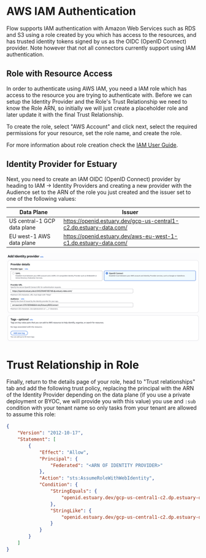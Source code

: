 # AWS IAM Authentication

Flow supports IAM authentication with Amazon Web Services such as RDS and S3 using a role created by you which has access to the resources, and has trusted identity tokens signed by us as the OIDC (OpenID Connect) provider. Note however that not all connectors currently support using IAM authentication.

## Role with Resource Access

In order to authenticate using AWS IAM, you need a IAM role which has access to the resource you are trying to authenticate with.  Before we can setup the Identity Provider and the Role's Trust Relationship we need to know the Role ARN, so initially we will just create a placeholder role and later update it with the final Trust Relationship.

To create the role, select "AWS Account" and click next, select the required permissions for your resource, set the role name, and create the role.

For more information about role creation check the [IAM User Guide](https://docs.aws.amazon.com/IAM/latest/UserGuide/id_roles_create.html).

## Identity Provider for Estuary

Next, you need to create an IAM OIDC (OpenID Connect) provider by heading to IAM -> Identity Providers and creating a new provider with the Audience set to the ARN of the role you just created and the issuer set to one of the following values:

| Data Plane | Issuer |
|---|---|
| US central-1 GCP data plane | https://openid.estuary.dev/gcp-us-central1-c2.dp.estuary-data.com/ |
| EU west-1 AWS data plane | https://openid.estuary.dev/aws-eu-west-1-c1.dp.estuary-data.com/ |

![Add Identity Provider](../guide-images/aws-iam-1.png)

# Trust Relationship in Role

Finally, return to the details page of your role, head to "Trust relationships" tab and add the following trust policy, replacing the principal with the ARN of the Identity Provider depending on the data plane (if you use a private deployment or BYOC, we will provide you with this value) you use and `:sub` condition with your tenant name so only tasks from your tenant are allowed to assume this role:

```json
{
    "Version": "2012-10-17",
    "Statement": [
        {
            "Effect": "Allow",
            "Principal": {
                "Federated": "<ARN OF IDENTITY PROVIDER>"
            },
            "Action": "sts:AssumeRoleWithWebIdentity",
            "Condition": {
                "StringEquals": {
                    "openid.estuary.dev/gcp-us-central1-c2.dp.estuary-data.com/:aud": "<ARN OF ROLE>"
                },
                "StringLike": {
                    "openid.estuary.dev/gcp-us-central1-c2.dp.estuary-data.com/:sub": "acmeCo/*"
                }
            }
        }
    ]
}
```
